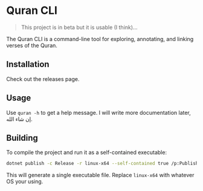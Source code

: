 # Quran CLI

> This project is in beta but it is usable (I think)...

The Quran CLI is a command-line tool for exploring, annotating, and linking verses of the Quran.

## Installation

Check out the releases page.

## Usage

Use `quran -h` to get a help message. I will write more documentation later, إن شاء الله.

## Building

To compile the project and run it as a self-contained executable:

```bash
dotnet publish -c Release -r linux-x64 --self-contained true /p:PublishSingleFile=true
```

This will generate a single executable file. Replace `linux-x64` with whatever OS your using.